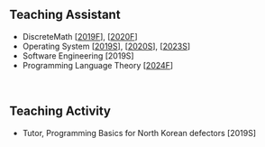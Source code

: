 ## Teaching Assistant
- DiscreteMath \[[2019F](https://github.com/hongshin/DiscreteMath/tree/2019fall)\], \[[2020F](https://github.com/hongshin/DiscreteMath/tree/2020fall)\] 
- Operating System \[[2019S](https://github.com/hongshin/OperatingSystem/tree/2019spring)\], \[[2020S](https://github.com/hongshin/OperatingSystem/tree/2020spring)\], \[[2023S](https://github.com/hongshin/OperatingSystem/tree/2023spring)\]
- Software Engineering \[2019S\]
- Programming Language Theory \[[2024F](https://github.com/hongshin/proglang)\]

<br>

## Teaching Activity
- Tutor, Programming Basics for North Korean defectors \[2019S\]
